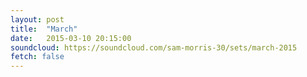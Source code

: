 ```yaml
---
layout: post
title:  "March"
date:   2015-03-10 20:15:00
soundcloud: https://soundcloud.com/sam-morris-30/sets/march-2015
fetch: false
---
```

